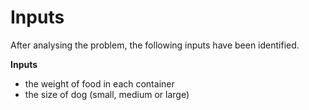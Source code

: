 # Inputs

After analysing the problem, the following inputs have been identified.

**Inputs**

- the weight of food in each container
- the size of dog (small, medium or large)

